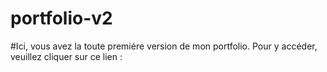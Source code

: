 # portfolio-v2

#Ici, vous avez la toute premiére version de mon portfolio. Pour y accéder, veuillez cliquer sur ce lien :
